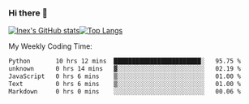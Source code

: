 ### Hi there 👋
[![lnex's GitHub stats](https://github-readme-stats.vercel.app/api?username=lnexenl&count_private=true&show_icons=true)](https://github.com/anuraghazra/github-readme-stats)[![Top Langs](https://github-readme-stats.vercel.app/api/top-langs/?username=lnexenl&layout=compact&langs_count=8&exclude_repo=32-bit-MIPS-CPU)](https://github.com/anuraghazra/github-readme-stats)

My Weekly Coding Time:
<!--START_SECTION:waka-->

```txt
Python       10 hrs 12 mins  ████████████████████████░   95.75 %
unknown      0 hrs 14 mins   ▓░░░░░░░░░░░░░░░░░░░░░░░░   02.19 %
JavaScript   0 hrs 6 mins    ▒░░░░░░░░░░░░░░░░░░░░░░░░   01.00 %
Text         0 hrs 6 mins    ▒░░░░░░░░░░░░░░░░░░░░░░░░   01.00 %
Markdown     0 hrs 0 mins    ░░░░░░░░░░░░░░░░░░░░░░░░░   00.06 %
```

<!--END_SECTION:waka-->
